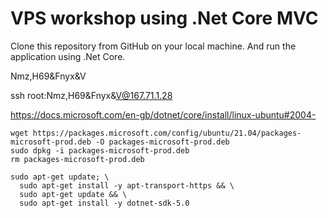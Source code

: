 # VPS workshop using .Net Core MVC

Clone this repository from GitHub on your local machine.
And run the application using .Net Core.

Nmz,H69&Fnyx&V

ssh root:Nmz,H69&Fnyx&V@167.71.1.28

https://docs.microsoft.com/en-gb/dotnet/core/install/linux-ubuntu#2004-

```
wget https://packages.microsoft.com/config/ubuntu/21.04/packages-microsoft-prod.deb -O packages-microsoft-prod.deb
sudo dpkg -i packages-microsoft-prod.deb
rm packages-microsoft-prod.deb
```

```
sudo apt-get update; \
  sudo apt-get install -y apt-transport-https && \
  sudo apt-get update && \
  sudo apt-get install -y dotnet-sdk-5.0
```

